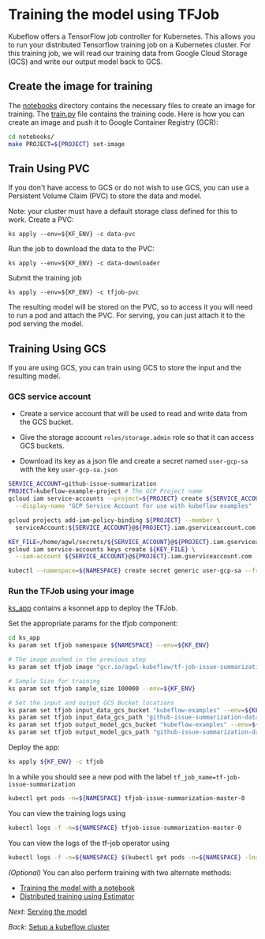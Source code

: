 # Training the model using TFJob

Kubeflow offers a TensorFlow job controller for Kubernetes. This allows you to run your distributed Tensorflow training
job on a Kubernetes cluster. For this training job, we will read our training
data from Google Cloud Storage (GCS) and write our output model
back to GCS.

## Create the image for training

The [notebooks](notebooks) directory contains the necessary files to create an
image for training. The [train.py](notebooks/train.py) file contains the
training code. Here is how you can create an image and push it to Google
Container Registry (GCR):

```bash
cd notebooks/
make PROJECT=${PROJECT} set-image
```
## Train Using PVC

If you don't have access to GCS or do not wish to use GCS, you
can use a Persistent Volume Claim (PVC) to store the data and model.

Note: your cluster must have a default storage class defined for this to work.
Create a PVC:

```
ks apply --env=${KF_ENV} -c data-pvc
```


Run the job to download the data to the PVC:

```
ks apply --env=${KF_ENV} -c data-downloader
```

Submit the training job

```
ks apply --env=${KF_ENV} -c tfjob-pvc
```

The resulting model will be stored on the PVC, so to access it you will
need to run a pod and attach the PVC. For serving, you can just
attach it to the pod serving the model.

## Training Using GCS

If you are using GCS, you can train using GCS to store the input
and the resulting model.

### GCS service account

* Create a service account that will be used to read and write data from the GCS bucket.

* Give the storage account `roles/storage.admin` role so that it can access GCS buckets.

* Download its key as a json file and create a secret named `user-gcp-sa` with the key `user-gcp-sa.json`

```bash
SERVICE_ACCOUNT=github-issue-summarization
PROJECT=kubeflow-example-project # The GCP Project name
gcloud iam service-accounts --project=${PROJECT} create ${SERVICE_ACCOUNT} \
  --display-name "GCP Service Account for use with kubeflow examples"

gcloud projects add-iam-policy-binding ${PROJECT} --member \
  serviceAccount:${SERVICE_ACCOUNT}@${PROJECT}.iam.gserviceaccount.com --role=roles/storage.admin

KEY_FILE=/home/agwl/secrets/${SERVICE_ACCOUNT}@${PROJECT}.iam.gserviceaccount.com.json
gcloud iam service-accounts keys create ${KEY_FILE} \
  --iam-account ${SERVICE_ACCOUNT}@${PROJECT}.iam.gserviceaccount.com

kubectl --namespace=${NAMESPACE} create secret generic user-gcp-sa --from-file=user-gcp-sa.json="${KEY_FILE}"
```


### Run the TFJob using your image

[ks_app](ks_app) contains a ksonnet app to deploy the TFJob.

Set the appropriate params for the tfjob component:

```bash
cd ks_app
ks param set tfjob namespace ${NAMESPACE} --env=${KF_ENV}

# The image pushed in the previous step
ks param set tfjob image "gcr.io/agwl-kubeflow/tf-job-issue-summarization:latest" --env=${KF_ENV}

# Sample Size for training
ks param set tfjob sample_size 100000 --env=${KF_ENV}

# Set the input and output GCS Bucket locations
ks param set tfjob input_data_gcs_bucket "kubeflow-examples" --env=${KF_ENV}
ks param set tfjob input_data_gcs_path "github-issue-summarization-data/github-issues.zip" --env=${KF_ENV}
ks param set tfjob output_model_gcs_bucket "kubeflow-examples" --env=${KF_ENV}
ks param set tfjob output_model_gcs_path "github-issue-summarization-data/output_model.h5" --env=${KF_ENV}
```

Deploy the app:

```bash
ks apply ${KF_ENV} -c tfjob
```

In a while you should see a new pod with the label `tf_job_name=tf-job-issue-summarization`
```bash
kubectl get pods -n=${NAMESPACE} tfjob-issue-summarization-master-0
```

You can view the training logs using

```bash
kubectl logs -f -n=${NAMESPACE} tfjob-issue-summarization-master-0
```

You can view the logs of the tf-job operator using

```bash
kubectl logs -f -n=${NAMESPACE} $(kubectl get pods -n=${NAMESPACE} -lname=tf-job-operator -o=jsonpath='{.items[0].metadata.name}')
```


_(Optional)_ You can also perform training with two alternate methods:
- [Training the model with a notebook](02_training_the_model.md)
- [Distributed training using Estimator](02_distributed_training.md)

*Next*: [Serving the model](03_serving_the_model.md)

*Back*: [Setup a kubeflow cluster](01_setup_a_kubeflow_cluster.md)
